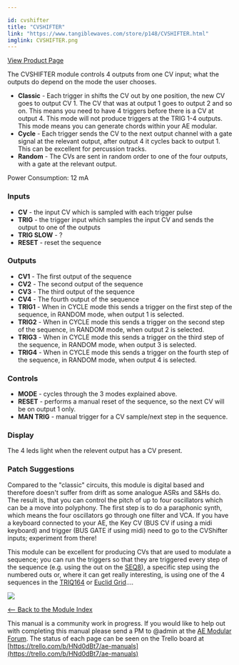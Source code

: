 ```yaml
---

id: cvshifter
title: "CVSHIFTER"
link: "https://www.tangiblewaves.com/store/p148/CVSHIFTER.html"
imglink: CVSHIFTER.png
---
```



[View Product Page](https://www.tangiblewaves.com/store/p148/CVSHIFTER.html)

The CVSHIFTER module controls 4 outputs from one CV input; what the outputs do depend on the mode the user chooses.

*   **Classic** - Each trigger in shifts the CV out by one position, the new CV goes to output CV 1. The CV that was at output 1 goes to output 2 and so on. This means you need to have 4 triggers before there is a CV at output 4. This mode will not produce triggers at the TRIG 1-4 outputs. This mode means you can generate chords within your AE modular.
*   **Cycle** - Each trigger sends the CV to the next output channel with a gate signal at the relevant output, after output 4 it cycles back to output 1. This can be excellent for percussion tracks.
*   **Random** - The CVs are sent in random order to one of the four outputs, with a gate at the relevant output.

Power Consumption: 12 mA

### Inputs

*   **CV** - the input CV which is sampled with each trigger pulse
*   **TRIG** - the trigger input which samples the input CV and sends the output to one of the outputs
*   **TRIG SLOW** - ?
*   **RESET** - reset the sequence

### Outputs

*   **CV1** - The first output of the sequence
*   **CV2** - The second output of the sequence
*   **CV3** - The third output of the sequence
*   **CV4** - The fourth output of the sequence
*   **TRIG1** - When in CYCLE mode this sends a trigger on the first step of the sequence, in RANDOM mode, when output 1 is selected.
*   **TRIG2** - When in CYCLE mode this sends a trigger on the second step of the sequence, in RANDOM mode, when output 2 is selected.
*   **TRIG3** - When in CYCLE mode this sends a trigger on the third step of the sequence, in RANDOM mode, when output 3 is selected.
*   **TRIG4** - When in CYCLE mode this sends a trigger on the fourth step of the sequence, in RANDOM mode, when output 4 is selected.

### Controls

*   **MODE** - cycles through the 3 modes explained above.
*   **RESET** - performs a manual reset of the sequence, so the next CV will be on output 1 only.
*   **MAN TRIG** - manual trigger for a CV sample/next step in the sequence.

### Display

The 4 leds light when the relevent output has a CV present.

### Patch Suggestions

Compared to the "classic" circuits, this module is digital based and therefore doesn't suffer from drift as some analogue ASRs and S&Hs do. The result is, that you can control the pitch of up to four oscillators which can be a move into polyphony. The first step is to do a paraphonic synth, which means the four oscillators go through one filter and VCA. If you have a keyboard connected to your AE, the Key CV (BUS CV if using a midi keyboard) and trigger (BUS GATE if using midi) need to go to the CVShifter inputs; experiment from there!

This module can be excellent for producing CVs that are used to modulate a sequence; you can run the triggers so that they are triggered every step of the sequence (e.g. using the out on the [SEQ8](https://wiki.aemodular.com/pmwiki.php/AeManual/SEQ8)), a specific step using the numbered outs or, where it can get really interesting, is using one of the 4 sequences in the [TRIQ164](https://wiki.aemodular.com/pmwiki.php/AeManual/TRIQ164) or [Euclid Grid](https://wiki.aemodular.com/pmwiki.php/AeManual/KyaaEuclid)....

[![](/images/th00---CVSHIFTER.png.jpg)](https://wiki.aemodular.com/uploads/AeManual/CVSHIFTER/CVSHIFTER.png "CVSHIFTER")

[<-- Back to the Module Index](https://wiki.aemodular.com/pmwiki.php/AeManual/Modules)

This manual is a community work in progress. If you would like to help out with completing this manual please send a PM to @admin at the [AE Modular Forum](http://forum.aemodular.com). The status of each page can be seen on the Trello board at [https://trello.com/b/HNd0dBt7/ae-manuals](https://trello.com/b/HNd0dBt7/ae-manuals)